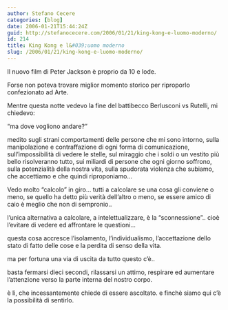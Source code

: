 ```yaml
---
author: Stefano Cecere
categories: [blog]
date: 2006-01-21T15:44:24Z
guid: http://stefanocecere.com/2006/01/21/king-kong-e-luomo-moderno/
id: 214
title: King Kong e l&#039;uomo moderno
slug: /2006/01/21/king-kong-e-luomo-moderno/
---
```


Il nuovo film di Peter Jackson è proprio da 10 e lode.

Forse non poteva trovare miglior momento storico per riproporlo confezionato ad Arte.

Mentre questa notte vedevo la fine del battibecco Berlusconi vs Rutelli, mi chiedevo:
  
“ma dove vogliono andare?”

medito sugli strani comportamenti delle persone che mi sono intorno, sulla manipolazione e contraffazione di ogni forma di comunicazione, sull’impossibilità di vedere le stelle, sul miraggio che i soldi o un vestito più bello risolveranno tutto, sui miliardi di persone che ogni giorno soffrono, sulla potenzialità della nostra vita, sulla spudorata violenza che subiamo, che accettiamo e che quindi riproponiamo…

Vedo molto “calcolo” in giro… tutti a calcolare se una cosa gli conviene o meno, se quello ha detto più verità dell’altro o meno, se essere amico di caio è meglio che non di sempronio..

l’unica alternativa a calcolare, a intelettualizzare, è la “sconnessione”.. cioè l’evitare di vedere ed affrontare le questioni…
  
questa cosa accresce l’isolamento, l’individualismo, l’accettazione dello stato di fatto delle cose e la perdita di senso della vita.

ma per fortuna una via di uscita da tutto questo c’è..
  
basta fermarsi dieci secondi, rilassarsi un attimo, respirare ed aumentare l’attenzione verso la parte interna del nostro corpo.
  
è lì, che incessantemente chiede di essere ascoltato. e finchè siamo qui c’è la possibilità di sentirlo.